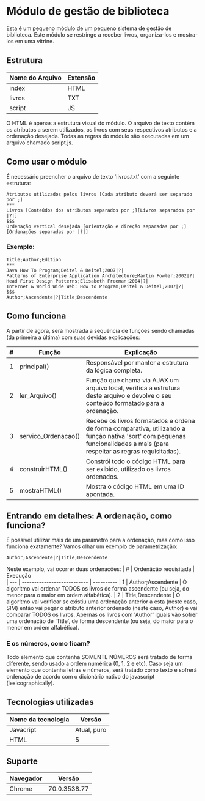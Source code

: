 # Módulo de gestão de biblioteca
Esta é um pequeno módulo de um pequeno sistema de gestão de biblioteca. Este módulo se restringe a receber livros, organiza-los e mostra-los em uma vitrine.

## Estrutura

| Nome do Arquivo   | Extensão                                          
| ----------------- | ----------
| index   			| HTML                            
| livros   			| TXT
| script   			| JS         

O HTML é apenas a estrutura visual do módulo.
O arquivo de texto contém os atributos a serem utilizados, os livros com seus respectivos atributos e a ordenação desejada.
Todas as regras do módulo são executadas em um arquivo chamado script.js.

## Como usar o módulo
É necessário preencher o arquivo de texto 'livros.txt' com a seguinte estrutura:

```
Atributos utilizados pelos livros [Cada atributo deverá ser separado por ;]			                           
***   			
Livros [Conteúdos dos atributos separados por ;][Livros separados por |?|]
$$$  
Ordenação vertical desejada [orientação e direção separadas por ;][Ordenações separadas por |?|]
```

### Exemplo:
```
Title;Author;Edition			                           
***   			
Java How To Program;Deitel & Deitel;2007|?|
Patterns of Enterprise Application Architecture;Martin Fowler;2002|?|
Head First Design Patterns;Elisabeth Freeman;2004|?|
Internet & World Wide Web: How to Program;Deitel & Deitel;2007|?|
$$$  
Author;Ascendente|?|Title;Descendente
```

## Como funciona

A partir de agora, será mostrada a sequência de funções sendo chamadas (da primeira a última) com suas devidas explicações:

| #   | Função                   | Explicação            
| --- | ------------------------ | ----------------------------------------------------------
| 1   | principal()    			 | Responsável por manter a estrutura da lógica completa.
| 2   | ler_Arquivo()  			 | Função que chama via AJAX um arquivo local, verifica a estrutura deste arquivo e devolve o seu conteúdo formatado para a ordenação.
| 3   | servico_Ordenacao()      | Recebe os livros formatados e ordena de forma comparativa, utilizando a função nativa 'sort' com pequenas funcionalidades a mais (para respeitar as regras requisitadas).
| 4   | construirHTML()  		 | Constrói todo o código HTML para ser exibido, utilizado os livros ordenados.
| 5   | mostraHTML()  		  	 | Mostra o código HTML em uma ID apontada.

## Entrando em detalhes: A ordenação, como funciona?
É possível utilizar mais de um parâmetro para a ordenação, mas como isso funciona exatamente?
Vamos olhar um exemplo de parametrização:

```
Author;Ascendente|?|Title;Descendente
```

Neste exemplo, vai ocorrer duas ordenações:
| #   | Ordenãção requisitada   	| Execução                                          
| --- | --------------------------- | ----------
| 1   | Author;Ascendente   		| O algoritmo vai ordenar TODOS os livros de forma ascendente (ou seja, do menor para o maior em ordem alfabética).
| 2   | Title;Descendente			| O algoritmo vai verificar se existiu uma ordenação anterior a esta (neste caso, SIM) então vai pegar o atributo anterior ordenado (neste caso, Author) e vai comparar TODOS os livros. Apernas os livros com 'Author' iguais vão sofrer uma ordenação de 'Title', de forma descendente (ou seja, do maior para o menor em ordem alfabética).

### E os números, como ficam?
Todo elemento que contenha SOMENTE NÚMEROS será tratado de forma diferente, sendo usado a ordem numérica (0, 1, 2 e etc).
Caso seja um elemento que contenha letras e números, será tratado como texto e sofrerá ordenação de acordo com o dicionário nativo do javascript (lexicographically).


## Tecnologias utilizadas

| Nome da tecnologia | Versão                                          
| -----------------  | ----------
| Javacript  		 | Atual, puro                            
| HTML   			 | 5   

## Suporte

| Navegador 		 | Versão                                          
| -----------------  | ----------
| Chrome  		 	 | 70.0.3538.77